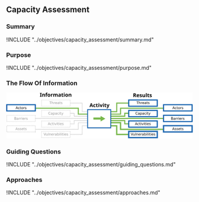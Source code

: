 ## Capacity Assessment

### Summary

!INCLUDE "../objectives/capacity_assessment/summary.md"

### Purpose

!INCLUDE "../objectives/capacity_assessment/purpose.md"

### The Flow Of Information

![Audit Preparation Information Flow](content/images/info_flows/capacity_assessment.svg)

### Guiding Questions

!INCLUDE "../objectives/capacity_assessment/guiding_questions.md"

### Approaches

!INCLUDE "../objectives/capacity_assessment/approaches.md"
